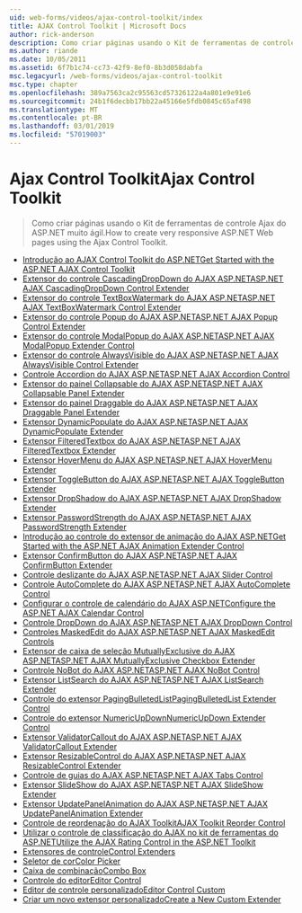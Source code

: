 ```yaml
---
uid: web-forms/videos/ajax-control-toolkit/index
title: AJAX Control Toolkit | Microsoft Docs
author: rick-anderson
description: Como criar páginas usando o Kit de ferramentas de controle Ajax do ASP.NET muito ágil.
ms.author: riande
ms.date: 10/05/2011
ms.assetid: 6f7b1c74-cc73-42f9-8ef0-8b3d058dabfa
msc.legacyurl: /web-forms/videos/ajax-control-toolkit
msc.type: chapter
ms.openlocfilehash: 389a7563ca2c95563cd57326122a4a801e9e91e6
ms.sourcegitcommit: 24b1f6decbb17bb22a45166e5fdb0845c65af498
ms.translationtype: MT
ms.contentlocale: pt-BR
ms.lasthandoff: 03/01/2019
ms.locfileid: "57019003"
---
```

<a name="ajax-control-toolkit"></a><span data-ttu-id="98ac8-103">Ajax Control Toolkit</span><span class="sxs-lookup"><span data-stu-id="98ac8-103">Ajax Control Toolkit</span></span>
====================
> <span data-ttu-id="98ac8-104">Como criar páginas usando o Kit de ferramentas de controle Ajax do ASP.NET muito ágil.</span><span class="sxs-lookup"><span data-stu-id="98ac8-104">How to create very responsive ASP.NET Web pages using the Ajax Control Toolkit.</span></span>


- [<span data-ttu-id="98ac8-105">Introdução ao AJAX Control Toolkit do ASP.NET</span><span class="sxs-lookup"><span data-stu-id="98ac8-105">Get Started with the ASP.NET AJAX Control Toolkit</span></span>](how-do-i-get-started-with-the-aspnet-ajax-control-toolkit.md)
- [<span data-ttu-id="98ac8-106">Extensor do controle CascadingDropDown do AJAX ASP.NET</span><span class="sxs-lookup"><span data-stu-id="98ac8-106">ASP.NET AJAX CascadingDropDown Control Extender</span></span>](how-do-i-use-the-aspnet-ajax-cascadingdropdown-control-extender.md)
- [<span data-ttu-id="98ac8-107">Extensor do controle TextBoxWatermark do AJAX ASP.NET</span><span class="sxs-lookup"><span data-stu-id="98ac8-107">ASP.NET AJAX TextBoxWatermark Control Extender</span></span>](how-do-i-use-the-aspnet-ajax-textboxwatermark-control-extender.md)
- [<span data-ttu-id="98ac8-108">Extensor do controle Popup do AJAX ASP.NET</span><span class="sxs-lookup"><span data-stu-id="98ac8-108">ASP.NET AJAX Popup Control Extender</span></span>](how-do-i-use-the-aspnet-ajax-popup-control-extender.md)
- [<span data-ttu-id="98ac8-109">Extensor do controle ModalPopup do AJAX ASP.NET</span><span class="sxs-lookup"><span data-stu-id="98ac8-109">ASP.NET AJAX ModalPopup Extender Control</span></span>](how-do-i-use-the-aspnet-ajax-modalpopup-extender-control.md)
- [<span data-ttu-id="98ac8-110">Extensor do controle AlwaysVisible do AJAX ASP.NET</span><span class="sxs-lookup"><span data-stu-id="98ac8-110">ASP.NET AJAX AlwaysVisible Control Extender</span></span>](how-do-i-use-the-aspnet-ajax-alwaysvisible-control-extender.md)
- [<span data-ttu-id="98ac8-111">Controle Accordion do AJAX ASP.NET</span><span class="sxs-lookup"><span data-stu-id="98ac8-111">ASP.NET AJAX Accordion Control</span></span>](how-do-i-use-the-aspnet-ajax-accordion-control.md)
- [<span data-ttu-id="98ac8-112">Extensor do painel Collapsable do AJAX ASP.NET</span><span class="sxs-lookup"><span data-stu-id="98ac8-112">ASP.NET AJAX Collapsable Panel Extender</span></span>](how-do-i-use-the-aspnet-ajax-collapsable-panel-extender.md)
- [<span data-ttu-id="98ac8-113">Extensor do painel Draggable do AJAX ASP.NET</span><span class="sxs-lookup"><span data-stu-id="98ac8-113">ASP.NET AJAX Draggable Panel Extender</span></span>](how-do-i-use-the-aspnet-ajax-draggable-panel-extender.md)
- [<span data-ttu-id="98ac8-114">Extensor DynamicPopulate do AJAX ASP.NET</span><span class="sxs-lookup"><span data-stu-id="98ac8-114">ASP.NET AJAX DynamicPopulate Extender</span></span>](how-do-i-use-the-aspnet-ajax-dynamicpopulate-extender.md)
- [<span data-ttu-id="98ac8-115">Extensor FilteredTextbox do AJAX ASP.NET</span><span class="sxs-lookup"><span data-stu-id="98ac8-115">ASP.NET AJAX FilteredTextbox Extender</span></span>](how-do-i-use-the-aspnet-ajax-filteredtextbox-extender.md)
- [<span data-ttu-id="98ac8-116">Extensor HoverMenu do AJAX ASP.NET</span><span class="sxs-lookup"><span data-stu-id="98ac8-116">ASP.NET AJAX HoverMenu Extender</span></span>](how-do-i-use-the-aspnet-ajax-hovermenu-extender.md)
- [<span data-ttu-id="98ac8-117">Extensor ToggleButton do AJAX ASP.NET</span><span class="sxs-lookup"><span data-stu-id="98ac8-117">ASP.NET AJAX ToggleButton Extender</span></span>](how-do-i-use-the-aspnet-ajax-togglebutton-extender.md)
- [<span data-ttu-id="98ac8-118">Extensor DropShadow do AJAX ASP.NET</span><span class="sxs-lookup"><span data-stu-id="98ac8-118">ASP.NET AJAX DropShadow Extender</span></span>](how-do-i-use-the-aspnet-ajax-dropshadow-extender.md)
- [<span data-ttu-id="98ac8-119">Extensor PasswordStrength do AJAX ASP.NET</span><span class="sxs-lookup"><span data-stu-id="98ac8-119">ASP.NET AJAX PasswordStrength Extender</span></span>](how-do-i-use-the-aspnet-ajax-passwordstrength-extender.md)
- [<span data-ttu-id="98ac8-120">Introdução ao controle do extensor de animação do AJAX ASP.NET</span><span class="sxs-lookup"><span data-stu-id="98ac8-120">Get Started with the ASP.NET AJAX Animation Extender Control</span></span>](how-do-i-get-started-with-the-aspnet-ajax-animation-extender-control.md)
- [<span data-ttu-id="98ac8-121">Extensor ConfirmButton do AJAX ASP.NET</span><span class="sxs-lookup"><span data-stu-id="98ac8-121">ASP.NET AJAX ConfirmButton Extender</span></span>](how-do-i-use-the-aspnet-ajax-confirmbutton-extender.md)
- [<span data-ttu-id="98ac8-122">Controle deslizante do AJAX ASP.NET</span><span class="sxs-lookup"><span data-stu-id="98ac8-122">ASP.NET AJAX Slider Control</span></span>](how-do-i-use-the-aspnet-ajax-slider-control.md)
- [<span data-ttu-id="98ac8-123">Controle AutoComplete do AJAX ASP.NET</span><span class="sxs-lookup"><span data-stu-id="98ac8-123">ASP.NET AJAX AutoComplete Control</span></span>](how-do-i-use-the-aspnet-ajax-autocomplete-control.md)
- [<span data-ttu-id="98ac8-124">Configurar o controle de calendário do AJAX ASP.NET</span><span class="sxs-lookup"><span data-stu-id="98ac8-124">Configure the ASP.NET AJAX Calendar Control</span></span>](how-do-i-configure-the-aspnet-ajax-calendar-control.md)
- [<span data-ttu-id="98ac8-125">Controle DropDown do AJAX ASP.NET</span><span class="sxs-lookup"><span data-stu-id="98ac8-125">ASP.NET AJAX DropDown Control</span></span>](how-do-i-use-the-aspnet-ajax-dropdown-control.md)
- [<span data-ttu-id="98ac8-126">Controles MaskedEdit do AJAX ASP.NET</span><span class="sxs-lookup"><span data-stu-id="98ac8-126">ASP.NET AJAX MaskedEdit Controls</span></span>](how-do-i-use-the-aspnet-ajax-maskededit-controls.md)
- [<span data-ttu-id="98ac8-127">Extensor de caixa de seleção MutuallyExclusive do AJAX ASP.NET</span><span class="sxs-lookup"><span data-stu-id="98ac8-127">ASP.NET AJAX MutuallyExclusive Checkbox Extender</span></span>](how-do-i-use-the-aspnet-ajax-mutuallyexclusive-checkbox-extender.md)
- [<span data-ttu-id="98ac8-128">Controle NoBot do AJAX ASP.NET</span><span class="sxs-lookup"><span data-stu-id="98ac8-128">ASP.NET AJAX NoBot Control</span></span>](how-do-i-use-the-aspnet-ajax-nobot-control.md)
- [<span data-ttu-id="98ac8-129">Extensor ListSearch do AJAX ASP.NET</span><span class="sxs-lookup"><span data-stu-id="98ac8-129">ASP.NET AJAX ListSearch Extender</span></span>](how-do-i-use-the-aspnet-ajax-listsearch-extender.md)
- [<span data-ttu-id="98ac8-130">Controle do extensor PagingBulletedList</span><span class="sxs-lookup"><span data-stu-id="98ac8-130">PagingBulletedList Extender Control</span></span>](how-do-i-use-the-pagingbulletedlist-extender-control.md)
- [<span data-ttu-id="98ac8-131">Controle do extensor NumericUpDown</span><span class="sxs-lookup"><span data-stu-id="98ac8-131">NumericUpDown Extender Control</span></span>](how-do-i-use-the-numericupdown-extender-control.md)
- [<span data-ttu-id="98ac8-132">Extensor ValidatorCallout do AJAX ASP.NET</span><span class="sxs-lookup"><span data-stu-id="98ac8-132">ASP.NET AJAX ValidatorCallout Extender</span></span>](how-do-i-use-the-aspnet-ajax-validatorcallout-extender.md)
- [<span data-ttu-id="98ac8-133">Extensor ResizableControl do AJAX ASP.NET</span><span class="sxs-lookup"><span data-stu-id="98ac8-133">ASP.NET AJAX ResizableControl Extender</span></span>](how-do-i-use-the-aspnet-ajax-resizablecontrol-extender.md)
- [<span data-ttu-id="98ac8-134">Controle de guias do AJAX ASP.NET</span><span class="sxs-lookup"><span data-stu-id="98ac8-134">ASP.NET AJAX Tabs Control</span></span>](how-do-i-use-the-aspnet-ajax-tabs-control.md)
- [<span data-ttu-id="98ac8-135">Extensor SlideShow do AJAX ASP.NET</span><span class="sxs-lookup"><span data-stu-id="98ac8-135">ASP.NET AJAX SlideShow Extender</span></span>](how-do-i-use-the-aspnet-ajax-slideshow-extender.md)
- [<span data-ttu-id="98ac8-136">Extensor UpdatePanelAnimation do AJAX ASP.NET</span><span class="sxs-lookup"><span data-stu-id="98ac8-136">ASP.NET AJAX UpdatePanelAnimation Extender</span></span>](how-do-i-use-the-aspnet-ajax-updatepanelanimation-extender.md)
- [<span data-ttu-id="98ac8-137">Controle de reordenação do AJAX Toolkit</span><span class="sxs-lookup"><span data-stu-id="98ac8-137">AJAX Toolkit Reorder Control</span></span>](how-do-i-the-ajax-toolkit-reorder-control.md)
- [<span data-ttu-id="98ac8-138">Utilizar o controle de classificação do AJAX no kit de ferramentas do ASP.NET</span><span class="sxs-lookup"><span data-stu-id="98ac8-138">Utilize the AJAX Rating Control in the ASP.NET Toolkit</span></span>](utilize-the-ajax-rating-control-in-the-aspnet-toolkit.md)
- [<span data-ttu-id="98ac8-139">Extensores de controle</span><span class="sxs-lookup"><span data-stu-id="98ac8-139">Control Extenders</span></span>](control-extenders.md)
- [<span data-ttu-id="98ac8-140">Seletor de cor</span><span class="sxs-lookup"><span data-stu-id="98ac8-140">Color Picker</span></span>](color-picker.md)
- [<span data-ttu-id="98ac8-141">Caixa de combinação</span><span class="sxs-lookup"><span data-stu-id="98ac8-141">Combo Box</span></span>](combo-box.md)
- [<span data-ttu-id="98ac8-142">Controle do editor</span><span class="sxs-lookup"><span data-stu-id="98ac8-142">Editor Control</span></span>](editor-control.md)
- [<span data-ttu-id="98ac8-143">Editor de controle personalizado</span><span class="sxs-lookup"><span data-stu-id="98ac8-143">Editor Control Custom</span></span>](editor-control-custom.md)
- [<span data-ttu-id="98ac8-144">Criar um novo extensor personalizado</span><span class="sxs-lookup"><span data-stu-id="98ac8-144">Create a New Custom Extender</span></span>](create-a-new-custom-extender.md)
